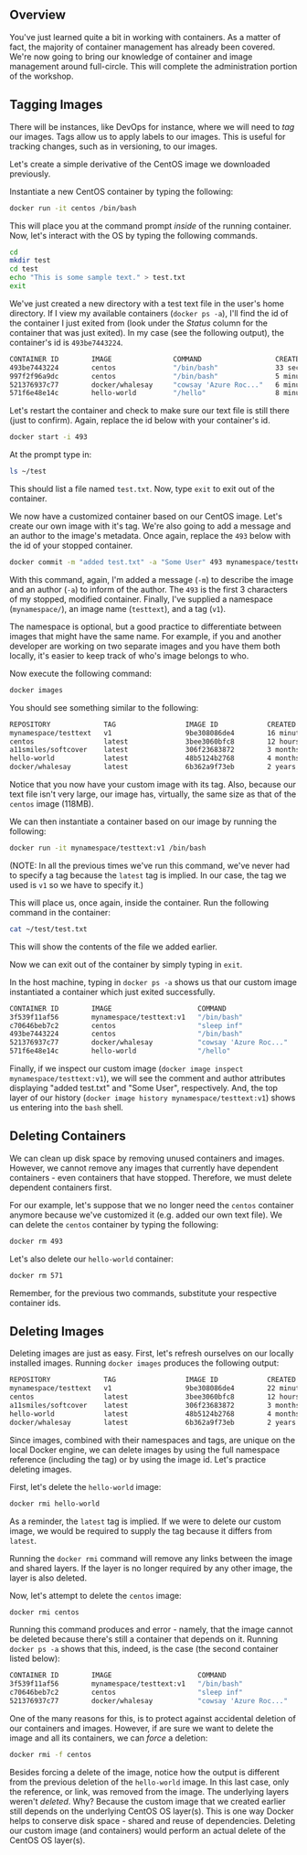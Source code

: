 ## Overview
You've just learned quite a bit in working with containers.  As a matter of fact, the majority of container management has already been covered.  We're now going to bring our knowledge of container and image management around full-circle.  This will complete the administration portion of the workshop.

## Tagging Images
There will be instances, like DevOps for instance, where we will need to _tag_ our images.  Tags allow us to apply labels to our images.  This is useful for tracking changes, such as in versioning, to our images.

Let's create a simple derivative of the CentOS image we downloaded previously.

Instantiate a new CentOS container by typing the following:
```bash
docker run -it centos /bin/bash
```

This will place you at the command prompt _inside_ of the running container.  Now, let's interact with the OS by typing the following commands.
```bash
cd
mkdir test
cd test
echo "This is some sample text." > test.txt
exit
```
We've just created a new directory with a test text file in the user's home directory. If I view my available containers (`docker ps -a`), I'll find the id of the container I just exited from (look under the _Status_ column for the container that was just exited). In my case (see the following output), the container's id is `493be7443224`.
```bash
CONTAINER ID        IMAGE               COMMAND                  CREATED             STATUS                          PORTS               NAMES
493be7443224        centos              "/bin/bash"              33 seconds ago      Exited (0) 7 seconds ago                            elastic_golick
997f2f96a9dc        centos              "/bin/bash"              5 minutes ago       Exited (0) 5 minutes ago                            stupefied_curran
521376937c77        docker/whalesay     "cowsay 'Azure Roc..."   6 minutes ago       Exited (0) About a minute ago                       frosty_kilby
571f6e48e14c        hello-world         "/hello"                 8 minutes ago       Exited (0) 8 minutes ago                            pensive_rosalind
```

Let's restart the container and check to make sure our text file is still there (just to confirm). Again, replace the id below with your container's id.
```bash
docker start -i 493
```
At the prompt type in:
```bash
ls ~/test
```
This should list a file named `test.txt`.  Now, type `exit` to exit out of the container.

We now have a customized container based on our CentOS image.  Let's create our own image with it's tag. We're also going to add a message and an author to the image's metadata. Once again, replace the `493` below with the id of your stopped container.
```bash
docker commit -m "added test.txt" -a "Some User" 493 mynamespace/testtext:v1
```

With this command, again, I'm added a message (`-m`) to describe the image and an author (`-a`) to inform of the author.  The `493` is the first 3 characters of my stopped, modified container.  Finally, I've supplied a namespace (`mynamespace/`), an image name (`testtext`), and a tag (`v1`).

The namespace is optional, but a good practice to differentiate between images that might have the same name.  For example, if you and another developer are working on two separate images and you have them both locally, it's easier to keep track of who's image belongs to who.

Now execute the following command:
```bash
docker images
```

You should see something similar to the following:
```bash
REPOSITORY             TAG                 IMAGE ID            CREATED             SIZE
mynamespace/testtext   v1                  9be308086de4        16 minutes ago      193 MB
centos                 latest              3bee3060bfc8        12 hours ago        193 MB
a11smiles/softcover    latest              306f23683872        3 months ago        5.74 GB
hello-world            latest              48b5124b2768        4 months ago        1.84 kB
docker/whalesay        latest              6b362a9f73eb        2 years ago         247 MB
```

Notice that you now have your custom image with its tag. Also, because our text file isn't very large, our image has, virtually, the same size as that of the `centos` image (118MB).

We can then instantiate a container based on our image by running the following:
```bash
docker run -it mynamespace/testtext:v1 /bin/bash
```

(NOTE: In all the previous times we've run this command, we've never had to specify a tag because the `latest` tag is implied.  In our case, the tag we used is `v1` so we have to specify it.)

This will place us, once again, inside the container.  Run the following command in the container:
```bash
cat ~/test/test.txt
```
This will show the contents of the file we added earlier.

Now we can exit out of the container by simply typing in `exit`.

In the host machine, typing in `docker ps -a` shows us that our custom image instantiated a container which just exited successfully.
```bash
CONTAINER ID        IMAGE                     COMMAND                  CREATED             STATUS                      PORTS               NAMES
3f539f11af56        mynamespace/testtext:v1   "/bin/bash"              36 seconds ago      Exited (0) 24 seconds ago                       angry_jang
c70646beb7c2        centos                    "sleep inf"              2 minutes ago       Up 2 minutes                                    fervent_swirles
493be7443224        centos                    "/bin/bash"              21 minutes ago      Exited (0) 19 minutes ago                       elastic_golick
521376937c77        docker/whalesay           "cowsay 'Azure Roc..."   27 minutes ago      Exited (0) 22 minutes ago                       frosty_kilby
571f6e48e14c        hello-world               "/hello"                 29 minutes ago      Exited (0) 29 minutes ago                       pensive_rosalind
```

Finally, if we inspect our custom image (`docker image inspect mynamespace/testtext:v1`), we will see the comment and author attributes displaying "added test.txt" and "Some User", respectively. And, the top layer of our history (`docker image history mynamespace/testtext:v1`) shows us entering into the `bash` shell.

## Deleting Containers
We can clean up disk space by removing unused containers and images.  However, we cannot remove any images that currently have dependent containers - even containers that have stopped.  Therefore, we must delete dependent containers first.

For our example, let's suppose that we no longer need the `centos` container anymore because we've customized it (e.g. added our own text file).  We can delete the `centos` container by typing the following:
```bash
docker rm 493
```

Let's also delete our `hello-world` container:
```bash
docker rm 571
```

Remember, for the previous two commands, substitute your respective container ids.
## Deleting Images
Deleting images are just as easy.  First, let's refresh ourselves on our locally installed images. Running `docker images` produces the following output:
```bash
REPOSITORY             TAG                 IMAGE ID            CREATED             SIZE
mynamespace/testtext   v1                  9be308086de4        22 minutes ago      193 MB
centos                 latest              3bee3060bfc8        12 hours ago        193 MB
a11smiles/softcover    latest              306f23683872        3 months ago        5.74 GB
hello-world            latest              48b5124b2768        4 months ago        1.84 kB
docker/whalesay        latest              6b362a9f73eb        2 years ago         247 MB
```

Since images, combined with their namespaces and tags, are unique on the local Docker engine, we can delete images by using the full namespace reference (including the tag) or by using the image id.  Let's practice deleting images.

First, let's delete the `hello-world` image:
```bash
docker rmi hello-world
```

As a reminder, the `latest` tag is implied.  If we were to delete our custom image, we would be required to supply the tag because it differs from `latest`.

Running the `docker rmi` command will remove any links between the image and shared layers.  If the layer is no longer required by any other image, the layer is also deleted.

Now, let's attempt to delete the `centos` image:
```bash
docker rmi centos
```

Running this command produces and error - namely, that the image cannot be deleted because there's still a container that depends on it. Running `docker ps -a` shows that this, indeed, is the case (the second container listed below):
```bash
CONTAINER ID        IMAGE                     COMMAND                  CREATED             STATUS                      PORTS               NAMES
3f539f11af56        mynamespace/testtext:v1   "/bin/bash"              3 minutes ago       Exited (0) 3 minutes ago                        angry_jang
c70646beb7c2        centos                    "sleep inf"              5 minutes ago       Up 5 minutes                                    fervent_swirles
521376937c77        docker/whalesay           "cowsay 'Azure Roc..."   30 minutes ago      Exited (0) 25 minutes ago                       frosty_kilby
```

One of the many reasons for this, is to protect against accidental deletion of our containers and images.  However, if are sure we want to delete the image and all its containers, we can _force_ a deletion:
```bash
docker rmi -f centos
```

Besides forcing a delete of the image, notice how the output is different from the previous deletion of the `hello-world` image.  In this last case, only the reference, or link, was removed from the image.  The underlying layers weren't _deleted_.  Why?  Because the custom image that we created earlier still depends on the underlying CentOS OS layer(s).  This is one way Docker helps to conserve disk space - shared and reuse of dependencies. Deleting our custom image (and containers) would perform an actual delete of the CentOS OS layer(s).